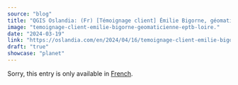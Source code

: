 ```yaml
---
source: "blog"
title: "QGIS Oslandia: (Fr) [Témoignage client] Émilie Bigorne, géomaticienne EPTB Loire"
image: "temoignage-client-emilie-bigorne-geomaticienne-eptb-loire."
date: "2024-03-19"
link: "https://oslandia.com/en/2024/04/16/temoignage-client-emilie-bigorne-geomaticienne-eptb-loire/"
draft: "true"
showcase: "planet"
---
```


<p class="qtranxs-available-languages-message qtranxs-available-languages-message-en">Sorry, this entry is only available in <a href="http://oslandia.com/fr/tag/qgis-en/feed/atom/" class="qtranxs-available-language-link qtranxs-available-language-link-fr" title="Fr">French</a>.</p>
